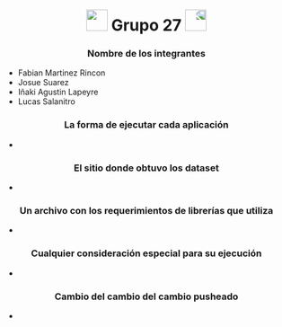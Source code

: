 <h1 align="center">  </h1>

<h1 align="center"><img src="https://media.giphy.com/media/lkTunMhUitIEITABuS/giphy.gif" height="38" /> Grupo 27</a>
 <img style="transform:scaleX(-1);" src="https://media.giphy.com/media/J5dm29T4xgwyEnUYYc/giphy.gif" height="38" /></h1>

<h3 align="center"> Nombre de los integrantes </h3>

- Fabian Martinez Rincon
- Josue Suarez
- Iñaki Agustin Lapeyre
- Lucas Salanitro

<h3 align="center"> La forma de ejecutar cada aplicación </h3>

-

<h3 align="center"> El sitio donde obtuvo los dataset </h3>

-

<h3 align="center"> Un archivo con los requerimientos de librerías que utiliza </h3>

- 

<h3 align="center"> Cualquier consideración especial para su ejecución </h3>

-

<h3 align="center"> Cambio del cambio del cambio pusheado </h3>

-
